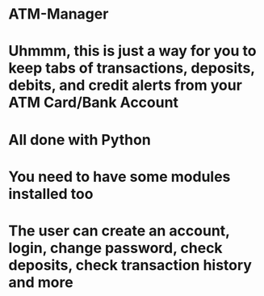 # ATM-Manager
# Uhmmm, this is just a way for you to keep tabs of transactions, deposits, debits, and credit alerts from your ATM Card/Bank Account
# All done with Python 
# You need to have some modules installed too
# The user can create an account, login, change password, check deposits, check transaction history and more
